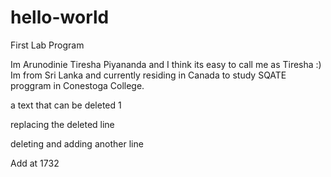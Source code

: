 # hello-world
First Lab Program

Im Arunodinie Tiresha Piyananda and I think its easy to call me as Tiresha :) 
Im from Sri Lanka and currently residing in Canada to study SQATE proggram in Conestoga College.

a text that can be deleted 1

replacing the deleted line

deleting and adding another line

Add at 1732
